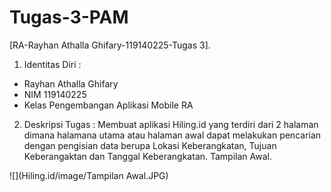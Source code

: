 # Tugas-3-PAM
[RA-Rayhan Athalla Ghifary-119140225-Tugas 3].
1. Identitas Diri :
- Rayhan Athalla Ghifary 
- NIM 119140225
- Kelas Pengembangan Aplikasi Mobile RA

2. Deskripsi Tugas :
Membuat aplikasi Hiling.id yang terdiri dari 2 halaman dimana halamana utama atau halaman awal dapat melakukan pencarian dengan pengisian data berupa Lokasi Keberangkatan, Tujuan Keberangaktan dan Tanggal Keberangkatan.
Tampilan Awal.

![](Hiling.id/image/Tampilan Awal.JPG)

